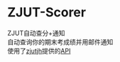 # ZJUT-Scorer
ZJUT自动查分+通知  
自动查询你的期末考成绩并用邮件通知  
使用了[zjutjh](https://github.com/zjutjh)提供的[API](https://github.com/zjutjh/document/blob/master/5-API/5.4-%E6%AD%A3%E6%96%B9%E6%88%90%E7%BB%A9.md)
